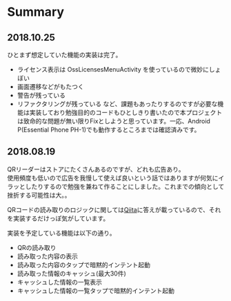 # Summary
## 2018.10.25
ひとまず想定していた機能の実装は完了。
* ライセンス表示は OssLicensesMenuActivity を使っているので微妙にしょぼい
* 画面遷移などがもたつく
* 警告が残っている
* リファクタリングが残っている
など、課題もあったりするのですが必要な機能は実装しており勉強目的のコードもひとしきり書いたので本プロジェクトは致命的な問題が無い限りFixとしようと思っています。一応、Android P(Essential Phone PH-1)でも動作するところまでは確認済みです。


## 2018.08.19
QRリーダーはストアにたくさんあるのですが、どれも広告あり。  
使用頻度も低いので広告を我慢して使えば良いという話ではありますが何気にイラッとしたりするので勉強を兼ねて作ることにしました。これまでの傾向として挫折する可能性は大。。

QRコードの読み取りのロジックに関しては[Qiita](https://qiita.com/11Kirby/items/0f496fe80df84875c132)に答えが載っているので、それを実装するだけっぽ気がしています。

実装を予定している機能は以下の通り。
* QRの読み取り
* 読み取った内容の表示
* 読み取った内容のタップで暗黙的インテント起動
* 読み取った情報のキャッシュ(最大30件)
* キャッシュした情報の一覧表示
* キャッシュした情報の一覧タップで暗黙的インテント起動
